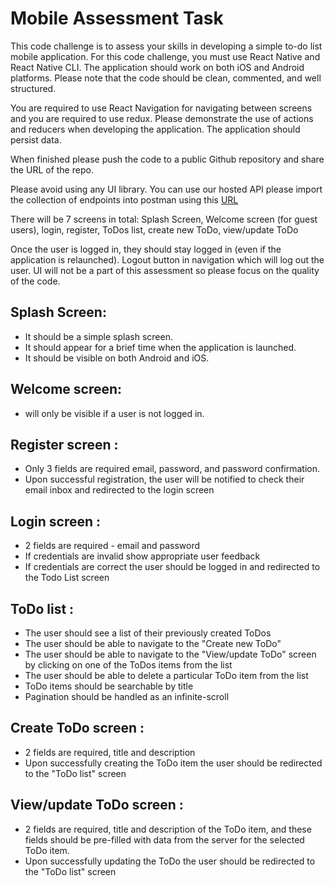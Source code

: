 # Mobile Assessment Task

This code challenge is to assess your skills in developing a simple to-do list mobile application. For this code challenge, you must use React Native and React Native CLI. The application should work on both iOS and Android platforms. Please note that the code should be clean, commented, and well structured.

You are required to use React Navigation for navigating between screens and you are required to use redux. Please demonstrate the use of actions and reducers when developing the application. The application should persist data.

When finished please push the code to a public Github repository and share the URL of the repo.

Please avoid using any UI library. You can use our hosted API please import the collection of endpoints into postman using this [URL](https://www.getpostman.com/collections/0bf6bd07034669df5654 "URL")

There will be 7 screens in total: Splash Screen, Welcome screen (for guest users), login, register, ToDos list, create new ToDo, view/update ToDo

Once the user is logged in, they should stay logged in (even if the application is relaunched). Logout button in navigation which will log out the user. UI will not be a part of this assessment so please focus on the quality of the code.

## Splash Screen:
- It should be a simple splash screen.
- It should appear for a brief time when the application is launched.
- It should be visible on both Android and iOS.

## Welcome screen: 
- will only be visible if a user is not logged in.

## Register screen :

- Only 3 fields are required email, password, and password confirmation.
- Upon successful registration, the user will be notified to check their email inbox and redirected to the login screen

## Login screen :
- 2 fields are required - email and password
- If credentials are invalid show appropriate user feedback
- If credentials are correct the user should be logged in and redirected to the Todo List screen

## ToDo list :
- The user should see a list of their previously created ToDos
- The user should be able to navigate to the "Create new ToDo"
- The user should be able to navigate to the "View/update ToDo" screen by clicking on one of the ToDos items from the list
- The user should be able to delete a particular ToDo item from the list
- ToDo items should be searchable by title
- Pagination should be handled as an infinite-scroll

## Create ToDo screen :
- 2 fields are required, title and description
- Upon successfully creating the ToDo item the user should be redirected to the "ToDo list" screen

## View/update ToDo screen :
- 2 fields are required, title and description of the ToDo item, and these fields should be pre-filled with data from the server for the selected ToDo item.
- Upon successfully updating the ToDo the user should be redirected to the "ToDo list" screen


